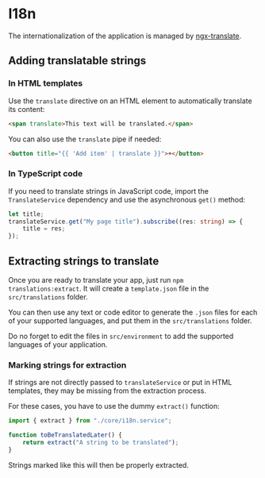 # I18n

The internationalization of the application is managed by [ngx-translate](https://github.com/ngx-translate/core).

## Adding translatable strings

### In HTML templates

Use the `translate` directive on an HTML element to automatically translate its content:

```html
<span translate>This text will be translated.</span>
```

You can also use the `translate` pipe if needed:

```html
<button title="{{ 'Add item' | translate }}">+</button>
```

### In TypeScript code

If you need to translate strings in JavaScript code, import the `TranslateService` dependency and use the asynchronous
`get()` method:

```typescript
let title;
translateService.get("My page title").subscribe((res: string) => {
    title = res;
});
```

## Extracting strings to translate

Once you are ready to translate your app, just run `npm translations:extract`.
It will create a `template.json` file in the `src/translations` folder.

You can then use any text or code editor to generate the `.json` files for each of your supported languages, and put
them in the `src/translations` folder.

Do no forget to edit the files in `src/environment` to add the supported languages of your application.

### Marking strings for extraction

If strings are not directly passed to `translateService` or put in HTML templates, they may be missing from the
extraction process.

For these cases, you have to use the dummy `extract()` function:

```typescript
import { extract } from "./core/i18n.service";

function toBeTranslatedLater() {
    return extract("A string to be translated");
}
```

Strings marked like this will then be properly extracted.
